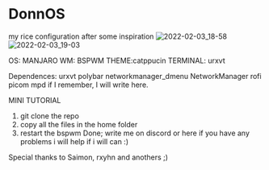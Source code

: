 # DonnOS
my rice configuration after some inspiration
![2022-02-03_18-58](https://user-images.githubusercontent.com/98967930/152395144-ff3885f2-c66b-4716-b7a1-972835d8c65f.png)
![2022-02-03_19-03](https://user-images.githubusercontent.com/98967930/152395157-457372ff-a6e0-448e-a1eb-fb6743c10016.png)

OS: MANJARO
WM: BSPWM
THEME:catppucin
TERMINAL: urxvt


Dependences:
urxvt
polybar
networkmanager_dmenu
NetworkManager
rofi 
picom
mpd
if I remember, I will write here.

MINI TUTORIAL
1) git clone the repo
2) copy all the files in the home folder
3) restart the bspwm
Done;
write me on discord or here if you have any problems i will help if i will can :)

Special thanks to Saimon, rxyhn and anothers ;)
